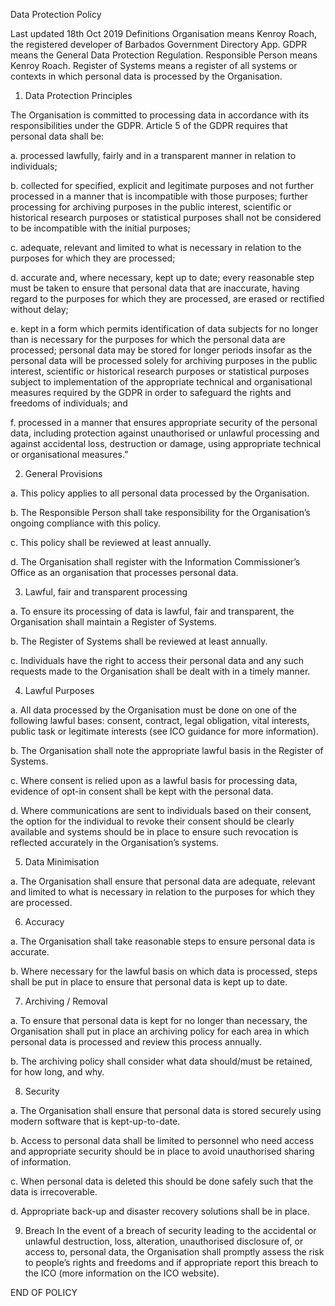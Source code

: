 Data Protection Policy
 
Last updated	18th Oct 2019
Definitions
Organisation	       means Kenroy Roach, the registered developer of Barbados Government Directory App.
GDPR	               means the General Data Protection Regulation.
Responsible Person	 means Kenroy Roach.
Register of Systems	means a register of all systems or contexts in which personal data is processed by the Organisation.

1. Data Protection Principles

The Organisation is committed to processing data in accordance with its responsibilities under the GDPR. 
Article 5 of the GDPR requires that personal data shall be:

a.	processed lawfully, fairly and in a transparent manner in relation to individuals;

b.	collected for specified, explicit and legitimate purposes and not further processed in a manner that is incompatible with those purposes; further processing for archiving purposes in the public interest, scientific or historical research purposes or statistical purposes shall not be considered to be incompatible with the initial purposes;

c.	adequate, relevant and limited to what is necessary in relation to the purposes for which they are processed;

d.	accurate and, where necessary, kept up to date; every reasonable step must be taken to ensure that personal data that are inaccurate, having regard to the purposes for which they are processed, are erased or rectified without delay;

e.	kept in a form which permits identification of data subjects for no longer than is necessary for the purposes for which the personal data are processed; personal data may be stored for longer periods insofar as the personal data will be processed solely for archiving purposes in the public interest, scientific or historical research purposes or statistical purposes subject to implementation of the appropriate technical and organisational measures required by the GDPR in order to safeguard the rights and freedoms of individuals; and

f.	processed in a manner that ensures appropriate security of the personal data, including protection against unauthorised or unlawful processing and against accidental loss, destruction or damage, using appropriate technical or organisational measures.”

2. General Provisions

a.	This policy applies to all personal data processed by the Organisation. 

b.	The Responsible Person shall take responsibility for the Organisation’s ongoing compliance with this policy. 

c.	This policy shall be reviewed at least annually. 

d.	The Organisation shall register with the Information Commissioner’s Office as an organisation that processes personal data. 

3. Lawful, fair and transparent processing 

a.	To ensure its processing of data is lawful, fair and transparent, the Organisation shall maintain a Register of Systems. 

b.	The Register of Systems shall be reviewed at least annually. 

c.	Individuals have the right to access their personal data and any such requests made to the Organisation shall be dealt with in a timely manner. 

4. Lawful Purposes

a.	All data processed by the Organisation must be done on one of the following lawful bases: consent, contract, legal obligation, vital interests, public task or legitimate interests (see ICO guidance for more information). 

b.	The Organisation shall note the appropriate lawful basis in the Register of Systems.

c.	Where consent is relied upon as a lawful basis for processing data, evidence of opt-in  consent shall be kept with the personal data. 

d.	Where communications are sent to individuals based on their consent, the option for the individual to revoke their consent should be clearly available and systems should be in place to ensure such revocation is reflected accurately in the Organisation’s systems.  

5. Data Minimisation

a.	The Organisation shall ensure that personal data are adequate, relevant and limited to what is necessary in relation to the purposes for which they are processed. 

6. Accuracy

a.	The Organisation shall take reasonable steps to ensure personal data is accurate. 

b.	Where necessary for the lawful basis on which data is processed, steps shall be put in place to ensure that personal data is kept up to date. 

7. Archiving / Removal

a.	To ensure that personal data is kept for no longer than necessary, the Organisation shall put in place an archiving policy for each area in which personal data is processed and review this process annually. 

b.	The archiving policy shall consider what data should/must be retained, for how long, and why. 

8. Security

a.	The Organisation shall ensure that personal data is stored securely using modern software that is kept-up-to-date.  

b.	Access to personal data shall be limited to personnel who need access and appropriate security should be in place to avoid unauthorised sharing of information. 

c.	When personal data is deleted this should be done safely such that the data is irrecoverable. 

d.	Appropriate back-up and disaster recovery solutions shall be in place. 

9. Breach
In the event of a breach of security leading to the accidental or unlawful destruction, loss, alteration, unauthorised disclosure of, or access to, personal data, the Organisation shall promptly assess the risk to people’s rights and freedoms and if appropriate report this breach to the ICO (more information on the ICO website). 

END OF POLICY
